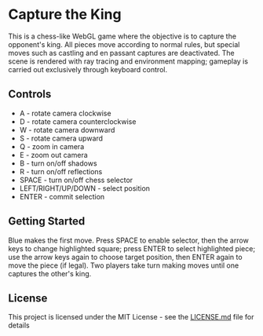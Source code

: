 # Capture the King

This is a chess-like WebGL game where the objective is to capture the opponent's king. All pieces move according to normal rules, but special moves such as castling and en passant captures are deactivated. The scene is rendered with ray tracing and environment mapping; gameplay is carried out exclusively through keyboard control.

## Controls

* A - rotate camera clockwise
* D - rotate camera counterclockwise
* W - rotate camera downward
* S - rotate camera upward
* Q - zoom in camera
* E - zoom out camera
* B - turn on/off shadows
* R - turn on/off reflections
* SPACE - turn on/off chess selector
* LEFT/RIGHT/UP/DOWN - select position
* ENTER - commit selection

## Getting Started

Blue makes the first move. Press SPACE to enable selector, then the arrow keys to change highlighted square; press ENTER to select highlighted piece; use the arrow keys again to choose target position, then ENTER again to move the piece (if legal). Two players take turn making moves until one captures the other's king.

## License

This project is licensed under the MIT License - see the [LICENSE.md](LICENSE.md) file for details
